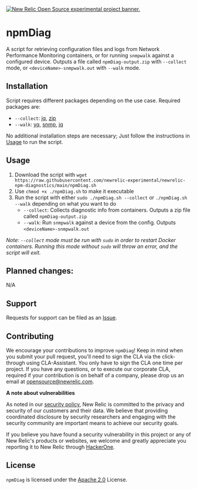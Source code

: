 <a href="https://opensource.newrelic.com/oss-category/#new-relic-experimental"><picture><source media="(prefers-color-scheme: dark)" srcset="https://github.com/newrelic/opensource-website/raw/main/src/images/categories/dark/Experimental.png"><source media="(prefers-color-scheme: light)" srcset="https://github.com/newrelic/opensource-website/raw/main/src/images/categories/Experimental.png"><img alt="New Relic Open Source experimental project banner." src="https://github.com/newrelic/opensource-website/raw/main/src/images/categories/Experimental.png"></picture></a>

# npmDiag

 A script for retrieving configuration files and logs from Network Performance Monitoring containers, or for running `snmpwalk` against a configured device. Outputs a file called `npmDiag-output.zip` with `--collect` mode, or `<deviceName>-snmpwalk.out` with `--walk` mode.

## Installation
 Script requires different packages depending on the use case. Required packages are:
  - `--collect`: [jq](https://packages.ubuntu.com/focal/jq), [zip](https://packages.ubuntu.com/focal/zip)
  - `--walk`: [yq](https://snapcraft.io/yq), [snmp](https://packages.ubuntu.com/focal/snmp), [jq](https://packages.ubuntu.com/focal/jq)

No additional installation steps are necessary; Just follow the instructions in [Usage](#usage) to run the script.

## Usage
 1. Download the script with `wget https://raw.githubusercontent.com/newrelic-experimental/newrelic-npm-diagnostics/main/npmDiag.sh`
 2. Use `chmod +x ./npmDiag.sh` to make it executable
 3. Run the script with either `sudo ./npmDiag.sh --collect` or `./npmDiag.sh --walk` depending on what you want to do
     - `--collect`: Collects diagnostic info from containers. Outputs a zip file called `npmDiag-output.zip`
     - `--walk`: Run `snmpwalk` against a device from the config. Outputs `<deviceName>-snmpwalk.out`
 
_Note: `--collect` mode must be run with `sudo` in order to restart Docker containers. Running this mode without `sudo` will throw an error, and the script will exit._

## Planned changes:
N/A

## Support

Requests for support can be filed as an [Issue](https://github.com/newrelic-experimental/newrelic-npm-diagnostics/issues).

## Contributing
We encourage your contributions to improve `npmDiag`! Keep in mind when you submit your pull request, you'll need to sign the CLA via the click-through using CLA-Assistant. You only have to sign the CLA one time per project.
If you have any questions, or to execute our corporate CLA, required if your contribution is on behalf of a company,  please drop us an email at opensource@newrelic.com.

**A note about vulnerabilities**

As noted in our [security policy](../../security/policy), New Relic is committed to the privacy and security of our customers and their data. We believe that providing coordinated disclosure by security researchers and engaging with the security community are important means to achieve our security goals.

If you believe you have found a security vulnerability in this project or any of New Relic's products or websites, we welcome and greatly appreciate you reporting it to New Relic through [HackerOne](https://hackerone.com/newrelic).

## License
`npmDiag` is licensed under the [Apache 2.0](http://apache.org/licenses/LICENSE-2.0.txt) License.
